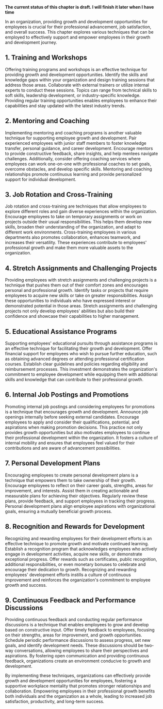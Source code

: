 **The current status of this chapter is draft. I will finish it later when I have time**

In an organization, providing growth and development opportunities for employees is crucial for their professional advancement, job satisfaction, and overall success. This chapter explores various techniques that can be employed to effectively support and empower employees in their growth and development journey.

**1. Training and Workshops**
-----------------------------

Offering training programs and workshops is an effective technique for providing growth and development opportunities. Identify the skills and knowledge gaps within your organization and design training sessions that address those areas. Collaborate with external trainers or utilize internal experts to conduct these sessions. Topics can range from technical skills to soft skills, leadership development, or industry-specific knowledge. Providing regular training opportunities enables employees to enhance their capabilities and stay updated with the latest industry trends.

**2. Mentoring and Coaching**
-----------------------------

Implementing mentoring and coaching programs is another valuable technique for supporting employee growth and development. Pair experienced employees with junior staff members to foster knowledge transfer, personal guidance, and career development. Encourage mentors to provide constructive feedback, share insights, and help mentees navigate challenges. Additionally, consider offering coaching services where employees can work one-on-one with professional coaches to set goals, overcome obstacles, and develop specific skills. Mentoring and coaching relationships promote continuous learning and provide personalized support for individual development.

**3. Job Rotation and Cross-Training**
--------------------------------------

Job rotation and cross-training are techniques that allow employees to explore different roles and gain diverse experiences within the organization. Encourage employees to take on temporary assignments or work on projects outside their usual responsibilities. This helps them develop new skills, broaden their understanding of the organization, and adapt to different work environments. Cross-training employees in various departments also promotes collaboration, enhances teamwork, and increases their versatility. These experiences contribute to employees' professional growth and make them more valuable assets to the organization.

**4. Stretch Assignments and Challenging Projects**
---------------------------------------------------

Providing employees with stretch assignments and challenging projects is a technique that pushes them out of their comfort zones and encourages personal and professional growth. Identify tasks or projects that require employees to acquire new skills or take on greater responsibilities. Assign these opportunities to individuals who have expressed interest or demonstrated potential in those areas. Stretch assignments and challenging projects not only develop employees' abilities but also build their confidence and showcase their capabilities to higher management.

**5. Educational Assistance Programs**
--------------------------------------

Supporting employees' educational pursuits through assistance programs is an effective technique for facilitating their growth and development. Offer financial support for employees who wish to pursue further education, such as obtaining advanced degrees or attending professional certification courses. Establish clear guidelines and policies regarding eligibility and reimbursement processes. This investment demonstrates the organization's commitment to employee development while equipping them with additional skills and knowledge that can contribute to their professional growth.

**6. Internal Job Postings and Promotions**
-------------------------------------------

Promoting internal job postings and considering employees for promotions is a technique that encourages growth and development. Announce job openings internally before seeking external candidates. Encourage employees to apply and consider their qualifications, potential, and aspirations when making promotion decisions. This practice not only provides growth opportunities but also motivates employees to continue their professional development within the organization. It fosters a culture of internal mobility and ensures that employees feel valued for their contributions and are aware of advancement possibilities.

**7. Personal Development Plans**
---------------------------------

Encouraging employees to create personal development plans is a technique that empowers them to take ownership of their growth. Encourage employees to reflect on their career goals, strengths, areas for improvement, and interests. Assist them in creating actionable and measurable plans for achieving their objectives. Regularly review these plans, provide feedback, and support employees in tracking their progress. Personal development plans align employee aspirations with organizational goals, ensuring a mutually beneficial growth process.

**8. Recognition and Rewards for Development**
----------------------------------------------

Recognizing and rewarding employees for their development efforts is an effective technique to promote growth and motivate continued learning. Establish a recognition program that acknowledges employees who actively engage in development activities, acquire new skills, or demonstrate exceptional progress. Offer rewards such as certificates, public recognition, additional responsibilities, or even monetary bonuses to celebrate and encourage their dedication to growth. Recognizing and rewarding employees' development efforts instills a culture of continuous improvement and reinforces the organization's commitment to employee growth and success.

**9. Continuous Feedback and Performance Discussions**
------------------------------------------------------

Providing continuous feedback and conducting regular performance discussions is a technique that enables employees to grow and develop based on constructive input. Offer timely feedback to employees, focusing on their strengths, areas for improvement, and growth opportunities. Schedule periodic performance discussions to assess progress, set new goals, and identify development needs. These discussions should be two-way conversations, allowing employees to share their perspectives and aspirations. By fostering open communication and providing continuous feedback, organizations create an environment conducive to growth and development.

By implementing these techniques, organizations can effectively provide growth and development opportunities for employees, fostering a supportive workplace mentality that promotes stronger relationships and collaboration. Empowering employees in their professional growth benefits both individuals and the organization as a whole, leading to increased job satisfaction, productivity, and long-term success.
